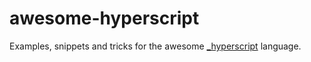 # awesome-hyperscript

Examples, snippets and tricks for the awesome [_hyperscript](https://github.com/bigskysoftware/_hyperscript) language. 
